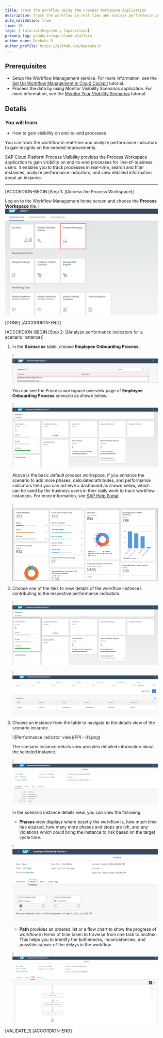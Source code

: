 ```yaml
---
title: Track the Workflow Using the Process Workspace Application
description: Track the workflow in real time and analyze performance indicators to gain insights on the needed improvements.
auto_validation: true
time: 10
tags: [ tutorial>beginner, topic>cloud]
primary_tag: products>sap-cloud-platform
author_name: Deeksha R
author_profile: https://github.com/Deeksha-R
---
```


## Prerequisites
 - Setup the Workflow Management service. For more information, see the [Set Up Workflow Management in Cloud Cockpit](cp-starter-ibpm-employeeonboarding-1-setup) tutorial.
 - Process the data by using Monitor Visibility Scenarios application. For more information, see the [Monitor Your Visibility Scenarios](cp-cf-processvisibility-model-monitorscenario) tutorial.

## Details
### You will learn
  - How to gain visibility on end-to-end processes

You can track the workflow in real-time and analyze performance indicators to gain insights on the needed improvements.

SAP Cloud Platform Process Visibility provides the Process Workspace application to gain visibility on end-to-end processes for line-of-business users. It enables you to track processes in real-time, search and filter instances, analyze performance indicators, and view detailed information about an instance.

---

[ACCORDION-BEGIN [Step 1: ](Access the Process Workspace)]

Log on to the Workflow Management home screen and choose the  **Process Workspace** tile.
    !![Home screen](homescreen.png)

[DONE]
[ACCORDION-END]

[ACCORDION-BEGIN [Step 2: ](Analyze performance indicators for a scenario instance)]

1. In the **Scenarios** table, choose **Employee Onboarding Process**.

    !![Scenario](Scenario-Table.png)

      You can see the Process workspace overview page of **Employee Onboarding Process** scenario as shown below.

      !![Scenario overview page](overview.png)

      Above is the basic default process workspace, if you enhance the scenario to add  more phases, calculated attributes, and performance indicators then you can achieve a dashboard as shown below, which can be used by the business users in their daily work to track workflow instances. For more information, see [SAP Help Portal](https://help.sap.com/viewer/62fd39fa3eae4046b23dba285e84bfd4/Cloud/en-US/df284fd12073454392c5db8913f82d81.html)

      !![Enhanced overview page](Enhanced-Workspace.png)

2. Choose one of the tiles to view details of the workflow instances contributing to the respective performance indicators.

    !![Scenario On track page](overview-Ontrack.png)


    !![Performance indicator view](PPI.png)

3. Choose an instance from the table to navigate to the details view of the scenario instance.

    !![Performance indicator view](PPI - 01.png)

    The scenario instance details view provides detailed information about the selected instance.

    !![Instances view](instance-details-view.png)

    In the scenario instance details view, you can view the following:

    -	**Phases** view displays where exactly the workflow is, how much time has elapsed, how many more phases and steps are left, and any violations which could bring the instance to risk based on the target cycle time.

    !![Phases](Phases.png)

    - **Path** provides an ordered list or a flow chart to show the progress of workflow in terms of time taken to traverse from one task to another. This helps you to identify the bottlenecks, inconsistencies, and possible causes of the delays in the workflow.

    !![Path](Path.png)

[VALIDATE_1]
[ACCORDION-END]
